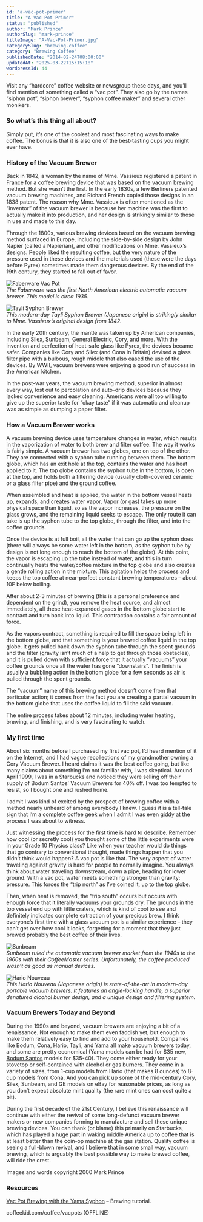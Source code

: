 ```yaml
---
id: "a-vac-pot-primer"
title: "A Vac Pot Primer"
status: "published"
author: "Mark Prince"
authorSlug: "mark-prince"
titleImage: "A-Vac-Pot-Primer.jpg"
categorySlug: "brewing-coffee"
category: "Brewing Coffee"
publishedDate: "2014-02-24T08:00:00"
updatedAt: "2025-03-22T15:15:18"
wordpressId: 44
---
```


Visit any “hardcore” coffee website or newsgroup these days, and you’ll find mention of something called a “vac pot”. They also go by the names “siphon pot”, “siphon brewer”, “syphon coffee maker” and several other monikers.

### So what’s this thing all about?

Simply put, it’s one of the coolest and most fascinating ways to make coffee. The bonus is that it is also one of the best-tasting cups you might ever have.

### History of the Vacuum Brewer

Back in 1842, a woman by the name of Mme. Vassieux registered a patent in France for a coffee brewing device that was based on the vacuum brewing method. But she wasn’t the first. In the early 1830s, a few Berliners patented vacuum brewing machines, and Richard French copied those designs in an 1838 patent. The reason why Mme. Vassieux is often mentioned as the “inventor” of the vacuum brewer is because her machine was the first to actually make it into production, and her design is strikingly similar to those in use and made to this day.

Through the 1800s, various brewing devices based on the vacuum brewing method surfaced in Europe, including the side-by-side design by John Napier (called a Napierian), and other modifications on Mme. Vassieux’s designs. People liked the resulting coffee, but the very nature of the pressure used in these devices and the materials used (these were the days before Pyrex) sometimes made them dangerous devices. By the end of the 19th century, they started to fall out of favor.

![Faberware Vac Pot](coffeerobot1.jpg)  
*The Faberware was the first North American electric automatic vacuum brewer. This model is circa 1935.*

![Tayli Syphon Brewer ](taylisyphon.jpg)  
*This modern-day Tayli Syphon Brewer (Japanese origin) is strikingly similar to Mme. Vassieux’s original design from 1842.*

In the early 20th century, the mantle was taken up by American companies, including Silex, Sunbeam, General Electric, Cory, and more. With the invention and perfection of heat-safe glass like Pyrex, the devices became safer. Companies like Cory and Silex (and Cona in Britain) devised a glass filter pipe with a bulbous, rough middle that also eased the use of the devices. By WWII, vacuum brewers were enjoying a good run of success in the American kitchen.

In the post-war years, the vacuum brewing method, superior in almost every way, lost out to percolation and auto-drip devices because they lacked convenience and easy cleaning. Americans were all too willing to give up the superior taste for “okay taste” if it was automatic and cleanup was as simple as dumping a paper filter.

### How a Vacuum Brewer works

A vacuum brewing device uses temperature changes in water, which results in the vaporization of water to both brew and filter coffee. The way it works is fairly simple. A vacuum brewer has two globes, one on top of the other. They are connected with a syphon tube running between them. The bottom globe, which has an exit hole at the top, contains the water and has heat applied to it. The top globe contains the syphon tube in the bottom, is open at the top, and holds both a filtering device (usually cloth-covered ceramic or a glass filter pipe) and the ground coffee.

When assembled and heat is applied, the water in the bottom vessel heats up, expands, and creates water vapor. Vapor (or gas) takes up more physical space than liquid, so as the vapor increases, the pressure on the glass grows, and the remaining liquid seeks to escape. The only route it can take is up the syphon tube to the top globe, through the filter, and into the coffee grounds.

Once the device is at full boil, all the water that can go up the syphon does (there will always be some water left in the bottom, as the syphon tube by design is not long enough to reach the bottom of the globe). At this point, the vapor is escaping up the tube instead of water, and this in turn continually heats the water/coffee mixture in the top globe and also creates a gentle rolling action in the mixture. This agitation helps the process and keeps the top coffee at near-perfect constant brewing temperatures – about 10F below boiling.

After about 2-3 minutes of brewing (this is a personal preference and dependent on the grind), you remove the heat source, and almost immediately, all these heat-expanded gases in the bottom globe start to contract and turn back into liquid. This contraction contains a fair amount of force.

As the vapors contract, something is required to fill the space being left in the bottom globe, and that something is your brewed coffee liquid in the top globe. It gets pulled back down the syphon tube through the spent grounds and the filter (gravity isn’t much of a help to get through those obstacles), and it is pulled down with sufficient force that it actually “vacuums” your coffee grounds once all the water has gone “downstairs”. The finish is usually a bubbling action in the bottom globe for a few seconds as air is pulled through the spent grounds.

The “vacuum” name of this brewing method doesn’t come from that particular action; it comes from the fact you are creating a partial vacuum in the bottom globe that uses the coffee liquid to fill the said vacuum.

The entire process takes about 12 minutes, including water heating, brewing, and finishing, and is very fascinating to watch.

### My first time

About six months before I purchased my first vac pot, I’d heard mention of it on the Internet, and I had vague recollections of my grandmother owning a Cory Vacuum Brewer. I heard claims it was the best coffee going, but like many claims about something I’m not familiar with, I was skeptical. Around April 1999, I was in a Starbucks and noticed they were selling off their supply of Bodum Santos’ Vacuum Brewers for 40% off. I was too tempted to resist, so I bought one and rushed home.

I admit I was kind of excited by the prospect of brewing coffee with a method nearly unheard of among everybody I knew. I guess it is a tell-tale sign that I’m a complete coffee geek when I admit I was even giddy at the process I was about to witness.

Just witnessing the process for the first time is hard to describe. Remember how cool (or secretly cool) you thought some of the little experiments were in your Grade 10 Physics class? Like when your teacher would do things that go contrary to conventional thought, made things happen that you didn’t think would happen? A vac pot is like that. The very aspect of water traveling against gravity is hard for people to normally imagine. You always think about water traveling downstream, down a pipe, heading for lower ground. With a vac pot, water meets something stronger than gravity: pressure. This forces the “trip north” as I’ve coined it, up to the top globe.

Then, when heat is removed, the “trip south” occurs but occurs with enough force that it literally vacuums your grounds dry. The grounds in the top vessel end up with little craters, which is kind of cool to see and definitely indicates complete extraction of your precious brew. I think everyone’s first time with a glass vacuum pot is a similar experience – they can’t get over how cool it looks, forgetting for a moment that they just brewed probably the best coffee of their lives.

![Sunbeam](coffeemaster.jpg)  
*Sunbeam ruled the automatic vacuum brewer market from the 1940s to the 1960s with their CoffeeMaster series. Unfortunately, the coffee produced wasn’t as good as manual devices.*

![Hario Nouveau](harionouveau.jpg)  
*This Hario Nouveau (Japanese origin) is state-of-the-art in modern-day portable vacuum brewers. It features an angle-locking handle, a superior denatured alcohol burner design, and a unique design and filtering system.*

### Vacuum Brewers Today and Beyond

During the 1990s and beyond, vacuum brewers are enjoying a bit of a renaissance. Not enough to make them even faddish yet, but enough to make them relatively easy to find and add to your household. Companies like Bodum, Cona, Hario, Tayli, and [Yama](/vac-pot-brewing-with-the-yama-syphon/) all make vacuum brewers today, and some are pretty economical (Yama models can be had for $35 new, [Bodum Santos](/vac-pot-brewing-with-the-bodum-santos/) models for $35-40). They come either ready for your stovetop or self-contained with alcohol or gas burners. They come in a variety of sizes, from 1-cup models from Hario (that makes 8 ounces) to 8-cup models from Cona. And you can pick up some of the mid-century Cory, Silex, Sunbeam, and GE models on eBay for reasonable prices, as long as you don’t expect absolute mint quality (the rare mint ones can cost quite a bit).

During the first decade of the 21st Century, I believe this renaissance will continue with either the revival of some long-defunct vacuum brewer makers or new companies forming to manufacture and sell these unique brewing devices. You can thank (or blame) this primarily on Starbucks, which has played a huge part in waking middle America up to coffee that is at least better than the coin-op machine at the gas station. Quality coffee is seeing a full-blown revival, and I believe that in some small way, vacuum brewing, which is arguably the best possible way to make brewed coffee, will ride the crest.

Images and words copyright 2000 Mark Prince

### Resources

[Vac Pot Brewing with the Yama Syphon](/vac-pot-brewing-with-the-yama-syphon/) – Brewing tutorial.

coffeekid.com/coffee/vacpots (OFFLINE)
